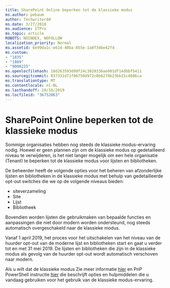 ```yaml
---
title: SharePoint Online beperken tot de klassieke modus
ms.author: pebaum
author: Techwriter40
ms.date: 3/27/2018
ms.audience: ITPro
ms.topic: article
ROBOTS: NOINDEX, NOFOLLOW
localization_priority: Normal
ms.assetid: 6e99da1c-e61d-40ba-855e-1a8f346e42fd
ms.custom:
- "1835"
- "1889"
- "9000225"
ms.openlocfilehash: 18d263593d99f24c3020336ae601df14dbbf5411
ms.sourcegitcommit: 037331d71f06750d972c0b6278b23bb15c4806ca
ms.translationtype: MT
ms.contentlocale: nl-NL
ms.lasthandoff: 10/18/2019
ms.locfileid: "36752063"
---
```

# <a name="restrict-sharepoint-online-to-classic-mode"></a>SharePoint Online beperken tot de klassieke modus

Sommige organisaties hebben nog steeds de klassieke modus-ervaring nodig. Hoewel er geen plannen zijn om de klassieke modus op gedetailleerd niveau te verwijderen, is het niet langer mogelijk om een hele organisatie (Tenant) te beperken tot de klassieke modus voor lijsten en bibliotheken.

De beheerder heeft de volgende opties voor het beheren van afzonderlijke lijsten en bibliotheken in de klassieke modus met behulp van gedetailleerde opt-out switches die we op de volgende niveaus bieden:

- siteverzameling
- Site
- Lijst
- Bibliotheek

Bovendien worden lijsten die gebruikmaken van bepaalde functies en aanpassingen die niet door modern worden ondersteund, nog steeds automatisch overgeschakeld naar de klassieke modus.

Vanaf 1 april 2019, het proces voor het uitschakelen van het niveau van de huurder opt-out van de moderne lijst en bibliotheken start en gaat u verder tot en met 31 mei 2019.  De lijsten en bibliotheken die zijn in de klassieke modus als gevolg van de huurder opt-out wordt automatisch verschoven naar modern.

Als u wilt dat de klassieke modus Zie meer informatie [hier](https://techcommunity.microsoft.com/t5/Microsoft-SharePoint-Blog/Delivering-SharePoint-modern-experiences/ba-p/315023) en PnP PowerShell instructie [hier](https://docs.microsoft.com/sharepoint/dev/transform/modernize-userinterface-lists-and-libraries-optout) die beschrijft opties en hulpmiddelen die u vandaag gebruiken voor het gebruik van de klassieke modus-ervaring.
